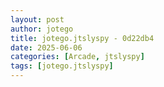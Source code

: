 ```yaml
---
layout: post
author: jotego
title: jotego.jtslyspy - 0d22db4
date: 2025-06-06
categories: [Arcade, jtslyspy]
tags: [jotego.jtslyspy]
---
```


